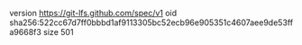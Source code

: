 version https://git-lfs.github.com/spec/v1
oid sha256:522cc67d7ff0bbbd1af9113305bc52ecb96e905351c4607aee9de53ffa9668f3
size 501
